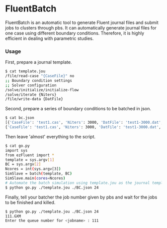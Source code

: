 # FluentBatch
FluentBatch is an automatic tool to generate Fluent journal files and submit jobs to clusters through pbs. It can automatically generate journal files for one case using different boundary conditions. Therefore, it is highly efficient in dealing with parametric studies.

### Usage
First, prepare a journal template.
``` sh
$ cat template.jou
/file/read-case "{CaseFile}" no
;; Boundary condition settings
;; Solver configuration
/solve/initialize/initialize-flow
/solve/iterate {Niters}
/file/write-data {DatFile}
```

Second, prepare a series of boundary conditions to be batched in json.
``` sh
$ cat bc.json
[{'CaseFile': 'test1.cas', 'Niters': 3000, 'DatFile': 'test1-3000.dat', ...}, 
{'CaseFile': 'test1.cas', 'Niters': 3000, 'DatFile': 'test1-3000.dat', ...}]
```

Then leave 'almost' everything to the script.
``` sh
$ cat go.py
import sys
from ezFluent import *
template = sys.argv[1]
BC = sys.argv[2]
Ncores = int(sys.argv[3])
SimSlave = batch(template, BC)
SimSlave.main(cores=Ncores)
# Automate the batch simulation using template.jou as the journal template and BC.json as the boundary conditions with 24 cores
$ python go.py ./template.jou ./BC.json 24
```

Finally, tell your batcher the job number given by pbs and wait for the jobs to be finished and killed.
``` sh
$ python go.py ./template.jou ./BC.json 24
111.GXM
Enter the queue number for <jobname> : 111
```
